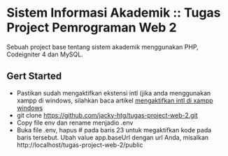 # Sistem Informasi Akademik :: Tugas Project Pemrograman Web 2
Sebuah project base tentang sistem akademik menggunakan PHP, Codeigniter 4 dan MySQL.

## Gert Started
- Pastikan sudah mengaktifkan ekstensi intl (jika anda menggunakan xampp di windows, silahkan baca artikel [mengaktifkan intl di xampp windows](https://medium.com/@rima98/mengaktifkan-ekstensi-php-intl-6c6c64ceae24)
- git clone https://github.com/jacky-htg/tugas-project-web-2.git
- Copy file env dan rename menjadio .env
- Buka file .env, hapus # pada baris 23 untuk megaktifkan kode pada baris tersebut. Ubah value app.baseUrl dengan url Anda, misalkan http://localhost/tugas-project-web-2/public